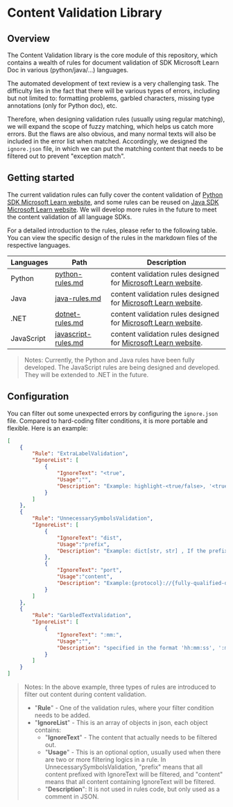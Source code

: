 # Content Validation Library

## Overview
The Content Validation library is the core module of this repository, which contains a wealth of rules for document validation of SDK Microsoft Learn Doc in various (python/java/...) languages.

The automated development of text review is a very challenging task. The difficulty lies in the fact that there will be various types of errors, including but not limited to: formatting problems, garbled characters, missing type annotations (only for Python doc), etc.

Therefore, when designing validation rules (usually using regular matching), we will expand the scope of fuzzy matching, which helps us catch more errors. But the flaws are also obvious, and many normal texts will also be included in the error list when matched. Accordingly, we designed the `ignore.json` file, in which we can put the matching content that needs to be filtered out to prevent "exception match".

## Getting started
The current validation rules can fully cover the content validation of [Python SDK Microsoft Learn website](https://learn.microsoft.com/en-us/python/api/overview/azure/?view=azure-python), and some rules can be reused on [Java SDK Microsoft Learn website](https://learn.microsoft.com/en-us/java/api/overview/azure/?view=azure-java). We will develop more rules in the future to meet the content validation of all language SDKs.

For a detailed introduction to the rules, please refer to the following table. You can view the specific design of the rules in the markdown files of the respective languages.

| Languages | Path | Description | 
| ------- | ---- | ----------- |
| Python | [python-rules.md](../docs/rules-introduction/python-rules.md) | content validation rules designed for [Microsoft Learn website](https://learn.microsoft.com/en-us/python/api/overview/azure/?view=azure-python).|
| Java | [java-rules.md](../docs/rules-introduction/java-rules.md) | content validation rules designed for [Microsoft Learn website](https://learn.microsoft.com/en-us/java/api/overview/azure/?view=azure-java).|
| .NET | [dotnet-rules.md](../docs/rules-introduction/dotnet-rules.md) | content validation rules designed for [Microsoft Learn website](https://learn.microsoft.com/en-us/dotnet/api/overview/azure/?view=azure-dotnet).|
| JavaScript | [javascript-rules.md](../docs/rules-introduction/javascript-rules.md) | content validation rules designed for [Microsoft Learn website](https://learn.microsoft.com/en-us/javascript/api/overview/azure/?view=azure-node-latest).|

>Notes: Currently, the Python and Java rules have been fully developed. The JavaScript rules are being designed and developed. They will be extended to .NET in the future.

## Configuration
You can filter out some unexpected errors by configuring the `ignore.json` file. Compared to hard-coding filter conditions, it is more portable and flexible. Here is an example:

```json
[
    {
        "Rule": "ExtraLabelValidation",
        "IgnoreList": [
            {
                "IgnoreText": "<true",
                "Usage":"",
                "Description": "Example: highlight-<true/false>, '<true' , Link: https://learn.microsoft.com/en-us/python/api/azure-search-documents/azure.search.documents.models.querycaptiontype?view=azure-python"
            }
        ]
    },
    {
        "Rule": "UnnecessarySymbolsValidation",
        "IgnoreList": [
            {
                "IgnoreText": "dist",
                "Usage":"prefix",
                "Description": "Example: dict[str, str] , If the prefix is 'dist' / 'list' / 'optional' ..., the symbol [ is considered meaningful. , Link: https://learn.microsoft.com/en-us/python/api/azure-storage-blob/azure.storage.blob.aio.containerclient?view=azure-python#azure-storage-blob-aio-containerclient-from-connection-string"
            },
            {
                "IgnoreText": "port",
                "Usage":"content",
                "Description": "Example:{protocol}://{fully-qualified-domain-name}[:{port#}] , Link: https://learn.microsoft.com/en-us/python/api/azure-search-documents/azure.search.documents.indexes.models.corsoptions?view=azure-python" 
            }
        ]
    },
    {
        "Rule": "GarbledTextValidation",
        "IgnoreList": [
            {
                "IgnoreText": ":mm:",
                "Usage":"",
                "Description": "specified in the format 'hh:mm:ss', ':mm:' , Link: https://learn.microsoft.com/en-us/python/api/azure-search-documents/azure.search.documents.indexes.models.indexingparametersconfiguration?view=azure-python"
            }
        ]
    }
]
```
>Notes: In the above example, three types of rules are introduced to filter out content during content validation.
>- "**Rule**" - One of the validation rules, where your filter condition needs to be added.
>- "**IgnoreList**" - This is an array of objects in json, each object contains:
>   - "**IgnoreText**" - The content that actually needs to be filtered out.
>   - "**Usage**" - This is an optional option, usually used when there are two or more filtering logics in a rule. In UnnecessarySymbolsValidation, "prefix" means that all content prefixed with IgnoreText will be filtered, and "content" means that all content containing IgnoreText will be filtered.
>   - "**Description**": It is not used in rules code, but only used as a comment in JSON.